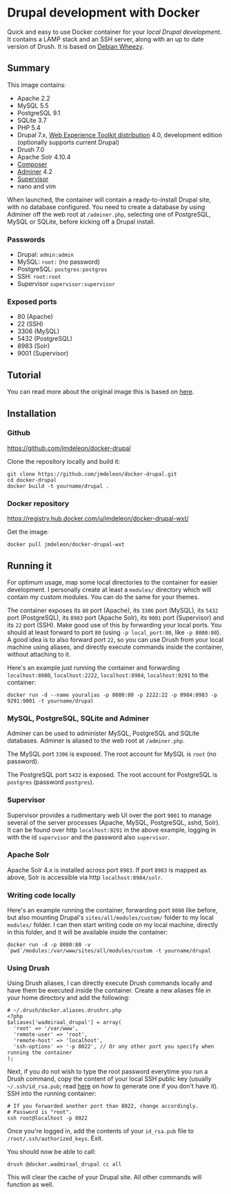 Drupal development with Docker
==============================

Quick and easy to use Docker container for your *local Drupal development*. It contains a LAMP stack and an SSH server, along with an up to date version of Drush. It is based on [Debian Wheezy](https://wiki.debian.org/DebianWheezy).

Summary
-------

This image contains:

* Apache 2.2
* MySQL 5.5
* PostgreSQL 9.1
* SQLite 3.7
* PHP 5.4
* Drupal 7.x, [Web Experience Toolkit distribution](http://drupal.org/) 4.0, development edition (optionally supports current Drupal)
* Drush 7.0
* Apache Solr 4.10.4
* [Composer](https://getcomposer.org/)
* [Adminer](http://www.adminer.org/) 4.2
* [Supervisor](http://supervisord.org/)
* nano and vim

When launched, the container will contain a ready-to-install Drupal site, with no database configured. You need to create a database by using Adminer off the web root at `/adminer.php`, selecting one of PostgreSQL, MySQL or SQLite, before kicking off a Drupal install.

### Passwords

* Drupal: `admin:admin`
* MySQL: `root:` (no password)
* PostgreSQL: `postgres:postgres`
* SSH: `root:root`
* Supervisor `supervisor:supervisor`

### Exposed ports

* 80 (Apache)
* 22 (SSH)
* 3306 (MySQL)
* 5432 (PostgreSQL)
* 8983 (Solr)
* 9001 (Supervisor)

Tutorial
--------

You can read more about the original image this is based on [here](http://wadmiraal.net/lore/2015/03/27/use-docker-to-kickstart-your-drupal-development/).

Installation
------------

### Github

https://github.com/jmdeleon/docker-drupal

Clone the repository locally and build it:

	git clone https://github.com/jmdeleon/docker-drupal.git
	cd docker-drupal
	docker build -t yourname/drupal .

### Docker repository

https://registry.hub.docker.com/u/jmdeleon/docker-drupal-wxt/

Get the image:

	docker pull jmdeleon/docker-drupal-wxt

Running it
----------

For optimum usage, map some local directories to the container for easier development. I personally create at least a `modules/` directory which will contain my custom modules. You can do the same for your themes.

The container exposes its `80` port (Apache), its `3306` port (MySQL), its `5432` port (PostgreSQL), its `8983` port (Apache Solr), its `9001` port (Supervisor) and its `22` port (SSH). Make good use of this by forwarding your local ports. You should at least forward to port `80` (using `-p local_port:80`, like `-p 8080:80`). A good idea is to also forward port `22`, so you can use Drush from your local machine using aliases, and directly execute commands inside the container, without attaching to it.

Here's an example just running the container and forwarding `localhost:8080`, `localhost:2222`, `localhost:8984`, `localhost:9291` to the container:

	docker run -d --name youralias -p 8080:80 -p 2222:22 -p 8984:8983 -p 9291:9001 -t yourname/drupal

### MySQL, PostgreSQL, SQLite and Adminer

Adminer can be used to administer MySQL, PostgreSQL and SQLite databases. Adminer is aliased to the web root at `/adminer.php`.

The MySQL port `3306` is exposed. The root account for MySQL is `root` (no password).

The PostgreSQL port `5432` is exposed. The root account for PostgreSQL is `postgres` (password `postgres`).

### Supervisor

Supervisor provides a rudimentary web UI over the port `9001` to manage several of the server processes (Apache, MySQL, PostgreSQL, sshd, Solr). It can be found over http `localhost:9291` in the above example, logging in with the id `supervisor` and the password also `supervisor`.

### Apache Solr

Apache Solr 4.x is installed across port `8983`. If port `8983` is mapped as above, Solr is accessible via http `localhost:8984/solr`.

### Writing code locally

Here's an example running the container, forwarding port `8080` like before, but also mounting Drupal's `sites/all/modules/custom/` folder to my local `modules/` folder. I can then start writing code on my local machine, directly in this folder, and it will be available inside the container:

	docker run -d -p 8080:80 -v `pwd`/modules:/var/www/sites/all/modules/custom -t yourname/drupal

### Using Drush

Using Drush aliases, I can directly execute Drush commands locally and have them be executed inside the container. Create a new aliases file in your home directory and add the following:

	# ~/.drush/docker.aliases.drushrc.php
	<?php
	$aliases['wadmiraal_drupal'] = array(
	  'root' => '/var/www',
	  'remote-user' => 'root',
	  'remote-host' => 'localhost',
	  'ssh-options' => '-p 8022', // Or any other port you specify when running the container
	);

Next, if you do not wish to type the root password everytime you run a Drush command, copy the content of your local SSH public key (usually `~/.ssh/id_rsa.pub`; read [here](https://help.github.com/articles/generating-ssh-keys/) on how to generate one if you don't have it). SSH into the running container:

	# If you forwarded another port than 8022, change accordingly.
	# Password is "root".
	ssh root@localhost -p 8022

Once you're logged in, add the contents of your `id_rsa.pub` file to `/root/.ssh/authorized_keys`. Exit.

You should now be able to call:

	drush @docker.wadmiraal_drupal cc all

This will clear the cache of your Drupal site. All other commands will function as well.
